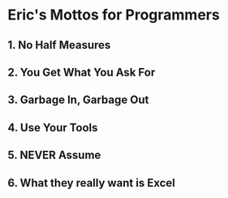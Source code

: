 # Eric's Mottos for Programmers

## 1. No Half Measures
## 2. You Get What You Ask For
## 3. Garbage In, Garbage Out
## 4. Use Your Tools
## 5. NEVER Assume
## 6. What they really want is Excel
